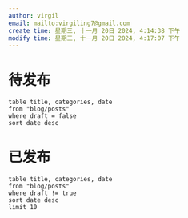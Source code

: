 ```yaml
---
author: virgil
email: mailto:virgiling7@gmail.com
create time: 星期三, 十一月 20日 2024, 4:14:38 下午
modify time: 星期三, 十一月 20日 2024, 4:17:07 下午
---
```

# 待发布

```dataview
table title, categories, date
from "blog/posts"
where draft = false
sort date desc
```

# 已发布

```dataview
table title, categories, date
from "blog/posts"
where draft != true
sort date desc
limit 10
```

